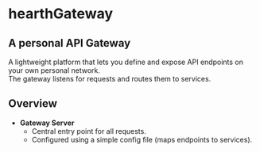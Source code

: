 # hearthGateway

## A personal API Gateway

A lightweight platform that lets you define and expose API endpoints on your own personal network.  
The gateway listens for requests and routes them to services.

## Overview

- **Gateway Server**  
  - Central entry point for all requests.  
  - Configured using a simple config file (maps endpoints to services).
